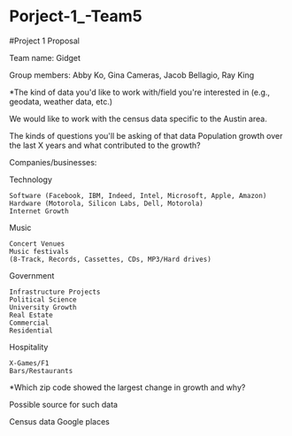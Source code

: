# Porject-1_-Team5

#Project 1 Proposal
 
Team name: Gidget

Group members:
Abby Ko,
Gina Cameras,
Jacob Bellagio,
Ray King


*The kind of data you'd like to work with/field you're interested in (e.g., geodata, weather data, etc.)

We would like to work with the census data specific to the Austin area.

The kinds of questions you'll be asking of that data
Population growth over the last X years and what contributed to the growth?


Companies/businesses:

Technology

    Software (Facebook, IBM, Indeed, Intel, Microsoft, Apple, Amazon)
    Hardware (Motorola, Silicon Labs, Dell, Motorola)
    Internet Growth
Music

    Concert Venues
    Music festivals
    (8-Track, Records, Cassettes, CDs, MP3/Hard drives)
Government

    Infrastructure Projects
    Political Science
    University Growth
    Real Estate
    Commercial
    Residential
Hospitality

    X-Games/F1
    Bars/Restaurants	
    
*Which zip code showed the largest change in growth and why?

Possible source for such data

Census data
Google places



